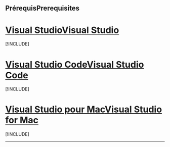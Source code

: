 ## <a name="prerequisites"></a><span data-ttu-id="97816-101">Prérequis</span><span class="sxs-lookup"><span data-stu-id="97816-101">Prerequisites</span></span>

# <a name="visual-studiotabvisual-studio"></a>[<span data-ttu-id="97816-102">Visual Studio</span><span class="sxs-lookup"><span data-stu-id="97816-102">Visual Studio</span></span>](#tab/visual-studio)

[!INCLUDE[](~/includes/net-core-prereqs-vs-2.2.md)]

# <a name="visual-studio-codetabvisual-studio-code"></a>[<span data-ttu-id="97816-103">Visual Studio Code</span><span class="sxs-lookup"><span data-stu-id="97816-103">Visual Studio Code</span></span>](#tab/visual-studio-code)

[!INCLUDE[](~/includes/net-core-prereqs-vsc-2.2.md)]

# <a name="visual-studio-for-mactabvisual-studio-mac"></a>[<span data-ttu-id="97816-104">Visual Studio pour Mac</span><span class="sxs-lookup"><span data-stu-id="97816-104">Visual Studio for Mac</span></span>](#tab/visual-studio-mac)

[!INCLUDE[](~/includes/net-core-prereqs-mac-2.2.md)]

---
